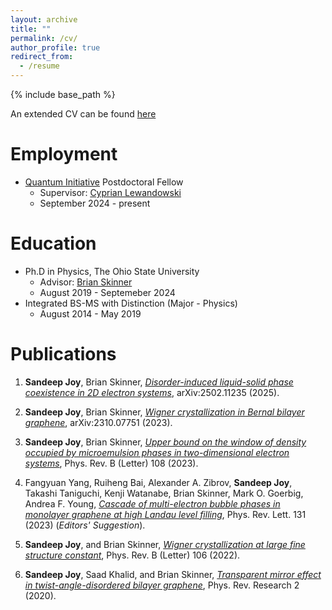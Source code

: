 ```yaml
---
layout: archive
title: ""
permalink: /cv/
author_profile: true
redirect_from:
  - /resume
---
```


{% include base_path %}

An extended CV can be found [here](https://sandeep-joy.github.io/files/CV_Sandeep_Joy.pdf)


Employment
======
* [Quantum Initiative](https://quantum.fsu.edu) Postdoctoral Fellow
  * Supervisor: [Cyprian Lewandowski](https://nationalmaglab.org/staff/?name=CyprianLewandowski)
  * September 2024 - present

Education
======
* Ph.D in Physics, The Ohio State University 
  * Advisor: [Brian Skinner](https://sites.google.com/view/skinner-physics)
  * August 2019 - Septemeber 2024
* Integrated BS-MS with Distinction (Major - Physics)
  * August 2014 - May 2019
 
Publications
======

1. **Sandeep Joy**, Brian Skinner, *[Disorder-induced liquid-solid phase coexistence in 2D electron systems](https://arxiv.org/abs/2502.11235)*, arXiv:2502.11235 (2025).

2. **Sandeep Joy**, Brian Skinner, *[Wigner crystallization in Bernal bilayer graphene](https://arxiv.org/abs/2310.07751)*, arXiv:2310.07751 (2023).

3. **Sandeep Joy**, Brian Skinner, *[Upper bound on the window of density occupied by microemulsion phases in two-dimensional electron systems](https://journals.aps.org/prb/abstract/10.1103/PhysRevB.108.L241110)*, Phys. Rev. B (Letter) 108 (2023).

4. Fangyuan Yang, Ruiheng Bai, Alexander A. Zibrov, **Sandeep Joy**, Takashi Taniguchi, Kenji Watanabe, Brian Skinner, Mark O. Goerbig, Andrea F. Young, *[Cascade of multi-electron bubble phases in monolayer graphene at high Landau level filling](https://journals.aps.org/prl/abstract/10.1103/PhysRevLett.131.226501)*, Phys. Rev. Lett. 131 (2023) (*Editors' Suggestion*).

5. **Sandeep Joy**, and Brian Skinner, *[Wigner crystallization at large fine structure constant](https://journals.aps.org/prb/abstract/10.1103/PhysRevB.106.L041402)*, Phys. Rev. B (Letter) 106 (2022).

6. **Sandeep Joy**, Saad Khalid, and Brian Skinner, *[Transparent mirror effect in twist-angle-disordered bilayer graphene](https://journals.aps.org/prresearch/abstract/10.1103/PhysRevResearch.2.043416)*, Phys. Rev. Research 2 (2020).



